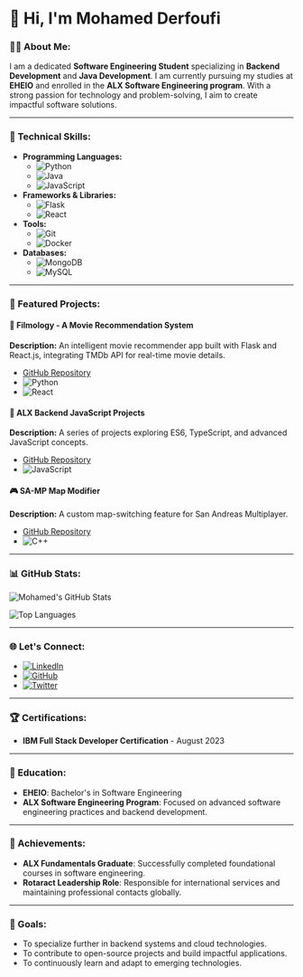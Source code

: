 # 👋 Hi, I'm Mohamed Derfoufi

### 👨‍💻 About Me:
I am a dedicated **Software Engineering Student** specializing in **Backend Development** and **Java Development**. I am currently pursuing my studies at **EHEIO** and enrolled in the **ALX Software Engineering program**. With a strong passion for technology and problem-solving, I aim to create impactful software solutions.

---

### 🚀 Technical Skills:
- **Programming Languages:**
  - ![Python](https://img.shields.io/badge/Python-3776AB?style=flat&logo=python&logoColor=white)
  - ![Java](https://img.shields.io/badge/Java-007396?style=flat&logo=java&logoColor=white)
  - ![JavaScript](https://img.shields.io/badge/JavaScript-F7DF1E?style=flat&logo=javascript&logoColor=black)
- **Frameworks & Libraries:**
  - ![Flask](https://img.shields.io/badge/Flask-000000?style=flat&logo=flask&logoColor=white)
  - ![React](https://img.shields.io/badge/React-20232A?style=flat&logo=react&logoColor=61DAFB)
- **Tools:**
  - ![Git](https://img.shields.io/badge/Git-F05032?style=flat&logo=git&logoColor=white)
  - ![Docker](https://img.shields.io/badge/Docker-2496ED?style=flat&logo=docker&logoColor=white)
- **Databases:**
  - ![MongoDB](https://img.shields.io/badge/MongoDB-47A248?style=flat&logo=mongodb&logoColor=white)
  - ![MySQL](https://img.shields.io/badge/MySQL-4479A1?style=flat&logo=mysql&logoColor=white)

---

### 📂 Featured Projects:
#### 🌟 Filmology - A Movie Recommendation System
**Description:** An intelligent movie recommender app built with Flask and React.js, integrating TMDb API for real-time movie details.
- [GitHub Repository](https://github.com/username/Filmology)
- ![Python](https://img.shields.io/badge/Python-3776AB?style=flat&logo=python&logoColor=white)
- ![React](https://img.shields.io/badge/React-20232A?style=flat&logo=react&logoColor=61DAFB)

#### 🔗 ALX Backend JavaScript Projects
**Description:** A series of projects exploring ES6, TypeScript, and advanced JavaScript concepts.
- [GitHub Repository](https://github.com/username/alx-backend-javascript)
- ![JavaScript](https://img.shields.io/badge/JavaScript-F7DF1E?style=flat&logo=javascript&logoColor=black)

#### 🎮 SA-MP Map Modifier
**Description:** A custom map-switching feature for San Andreas Multiplayer.
- [GitHub Repository](https://github.com/username/samp-map-modifier)
- ![C++](https://img.shields.io/badge/C++-00599C?style=flat&logo=c%2B%2B&logoColor=white)

---

### 📊 GitHub Stats:
![Mohamed's GitHub Stats](https://github-readme-stats.vercel.app/api?username=username&show_icons=true&theme=radical)

![Top Languages](https://github-readme-stats.vercel.app/api/top-langs/?username=username&layout=compact&theme=radical)

---

### 🌐 Let's Connect:
- [![LinkedIn](https://img.shields.io/badge/LinkedIn-0077B5?style=flat&logo=linkedin&logoColor=white)](https://linkedin.com/in/mohamed-derfoufi)
- [![GitHub](https://img.shields.io/badge/GitHub-181717?style=flat&logo=github&logoColor=white)](https://github.com/username)
- [![Twitter](https://img.shields.io/badge/Twitter-1DA1F2?style=flat&logo=twitter&logoColor=white)](https://twitter.com/username)

---

### 🏆 Certifications:
- **IBM Full Stack Developer Certification** - August 2023

---

### 📜 Education:
- **EHEIO**: Bachelor's in Software Engineering
- **ALX Software Engineering Program**: Focused on advanced software engineering practices and backend development.

---

### 🏅 Achievements:
- **ALX Fundamentals Graduate**: Successfully completed foundational courses in software engineering.
- **Rotaract Leadership Role**: Responsible for international services and maintaining professional contacts globally.

---

### 🎯 Goals:
- To specialize further in backend systems and cloud technologies.
- To contribute to open-source projects and build impactful applications.
- To continuously learn and adapt to emerging technologies.
